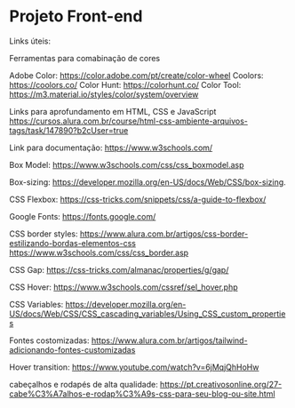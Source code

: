 # Projeto Front-end

Links úteis:

Ferramentas para comabinação de cores

Adobe Color: https://color.adobe.com/pt/create/color-wheel
Coolors: https://coolors.co/
Color Hunt: https://colorhunt.co/
Color Tool: https://m3.material.io/styles/color/system/overview

Links para aprofundamento em HTML, CSS e JavaScript
https://cursos.alura.com.br/course/html-css-ambiente-arquivos-tags/task/147890?b2cUser=true

Link para documentação: https://www.w3schools.com/

Box Model: https://www.w3schools.com/css/css_boxmodel.asp

Box-sizing: https://developer.mozilla.org/en-US/docs/Web/CSS/box-sizing.

CSS Flexbox: https://css-tricks.com/snippets/css/a-guide-to-flexbox/

Google Fonts: https://fonts.google.com/

CSS border styles: https://www.alura.com.br/artigos/css-border-estilizando-bordas-elementos-css
https://www.w3schools.com/css/css_border.asp

CSS Gap: https://css-tricks.com/almanac/properties/g/gap/

CSS Hover: https://www.w3schools.com/cssref/sel_hover.php

CSS Variables: https://developer.mozilla.org/en-US/docs/Web/CSS/CSS_cascading_variables/Using_CSS_custom_properties

Fontes costomizadas: https://www.alura.com.br/artigos/tailwind-adicionando-fontes-customizadas

Hover transition: https://www.youtube.com/watch?v=6jMqjQhHoHw

cabeçalhos e rodapés de alta qualidade: https://pt.creativosonline.org/27-cabe%C3%A7alhos-e-rodap%C3%A9s-css-para-seu-blog-ou-site.html

